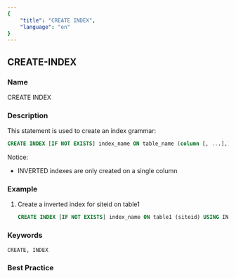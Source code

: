 ```yaml
---
{
    "title": "CREATE INDEX",
    "language": "en"
}
---
```


<!--
Licensed to the Apache Software Foundation (ASF) under one
or more contributor license agreements.  See the NOTICE file
distributed with this work for additional information
regarding copyright ownership.  The ASF licenses this file
to you under the Apache License, Version 2.0 (the
"License"); you may not use this file except in compliance
with the License.  You may obtain a copy of the License at

  http://www.apache.org/licenses/LICENSE-2.0

Unless required by applicable law or agreed to in writing,
software distributed under the License is distributed on an
"AS IS" BASIS, WITHOUT WARRANTIES OR CONDITIONS OF ANY
KIND, either express or implied.  See the License for the
specific language governing permissions and limitations
under the License.
-->

## CREATE-INDEX

### Name

CREATE INDEX

### Description

This statement is used to create an index
grammar:

```sql
CREATE INDEX [IF NOT EXISTS] index_name ON table_name (column [, ...],) [USING INVERTED] [COMMENT 'balabala'];
```
Notice:
- INVERTED indexes are only created on a single column

### Example

1. Create a inverted index for siteid on table1

    ```sql
    CREATE INDEX [IF NOT EXISTS] index_name ON table1 (siteid) USING INVERTED COMMENT 'balabala';
    ```


### Keywords

```text
CREATE, INDEX
```

### Best Practice

